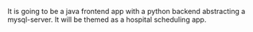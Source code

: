 It is going to be a java frontend app with a python backend abstracting a mysql-server.
It will be themed as a hospital scheduling app.
